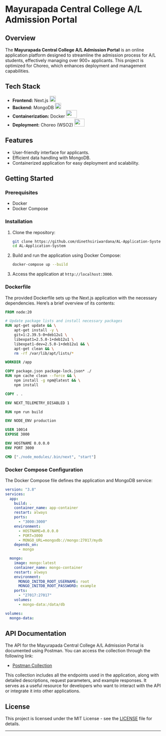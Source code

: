 # Mayurapada Central College A/L Admission Portal

## Overview

The **Mayurapada Central College A/L Admission Portal** is an online application platform designed to streamline the admission process for A/L students, effectively managing over 900+ applicants. This project is optimized for Choreo, which enhances deployment and management capabilities.

## Tech Stack

- **Frontend:** Next.js <img src="https://github.com/user-attachments/assets/c5d02f69-f158-4e1d-8c91-eb35442919d6" width="20" height="20">   
- **Backend:** MongoDB <img src="https://github.com/user-attachments/assets/a36d8022-be4e-467c-a95d-4222e3ffd218" width="20" height="20">
- **Containerization:** Docker <img src="https://github.com/user-attachments/assets/e238bb6c-a790-45d8-a015-1a3001c665d4" width="35" height="25">
- **Deployment:** Choreo (WSO2) <img src="https://github.com/user-attachments/assets/dc73d96e-f0bb-4909-91e8-d9ff08c23e1b" width="33" height="25">


## Features

- User-friendly interface for applicants.
- Efficient data handling with MongoDB.
- Containerized application for easy deployment and scalability.

## Getting Started

### Prerequisites

- Docker
- Docker Compose

### Installation

1. Clone the repository:
   ```bash
   git clone https://github.com/dinethsiriwardana/AL-Application-System.git
   cd AL-Application-System
   ```

2. Build and run the application using Docker Compose:
   ```bash
   docker-compose up --build
   ```

3. Access the application at `http://localhost:3000`.

### Dockerfile

The provided Dockerfile sets up the Next.js application with the necessary dependencies. Here’s a brief overview of its contents:

```dockerfile
FROM node:20

# Update package lists and install necessary packages
RUN apt-get update && \
    apt-get install -y \
    git=1:2.39.5-0+deb12u1 \
    libexpat1=2.5.0-1+deb12u1 \
    libexpat1-dev=2.5.0-1+deb12u1 && \
    apt-get clean && \
    rm -rf /var/lib/apt/lists/*

WORKDIR /app

COPY package.json package-lock.json* ./
RUN npm cache clean --force && \
    npm install -g npm@latest && \
    npm install

COPY . .

ENV NEXT_TELEMETRY_DISABLED 1

RUN npm run build

ENV NODE_ENV production

USER 10014
EXPOSE 3000

ENV HOSTNAME 0.0.0.0
ENV PORT 3000

CMD ["./node_modules/.bin/next", "start"]
```

### Docker Compose Configuration

The Docker Compose file defines the application and MongoDB service:

```yaml
version: "3.8"
services:
  app:
    build: .
    container_name: app-container
    restart: always
    ports:
      - "3000:3000"
    environment:
      - HOSTNAME=0.0.0.0
      - PORT=3000
      - MONGO_URL=mongodb://mongo:27017/mydb
    depends_on:
      - mongo

  mongo:
    image: mongo:latest
    container_name: mongo-container
    restart: always
    environment:
      MONGO_INITDB_ROOT_USERNAME: root
      MONGO_INITDB_ROOT_PASSWORD: example
    ports:
      - "27017:27017"
    volumes:
      - mongo-data:/data/db

volumes:
  mongo-data:
```

## API Documentation

The API for the Mayurapada Central College A/L Admission Portal is documented using Postman. You can access the collection through the following link:

- [Postman Collection](https://documenter.getpostman.com/view/26460626/2sAXxTdBKQ)

This collection includes all the endpoints used in the application, along with detailed descriptions, request parameters, and example responses. It serves as a useful resource for developers who want to interact with the API or integrate it into other applications.


## License

This project is licensed under the MIT License - see the [LICENSE](LICENSE) file for details.

---
